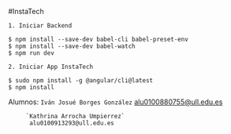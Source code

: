 #InstaTech

```
1. Iniciar Backend

$ npm install --save-dev babel-cli babel-preset-env
$ npm install --save-dev babel-watch
$ npm run dev

2. Iniciar App InstaTech

$ sudo npm install -g @angular/cli@latest
$ npm install
```
Alumnos: `Iván Josué Borges González`
         alu0100880755@ull.edu.es

         `Kathrina Arrocha Umpierrez`
          alu0100913293@ull.edu.es

